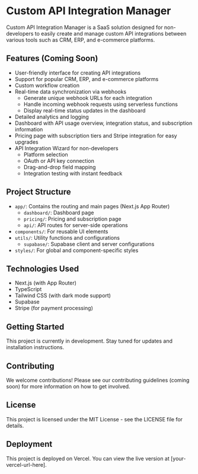 # Custom API Integration Manager

Custom API Integration Manager is a SaaS solution designed for non-developers to easily create and manage custom API integrations between various tools such as CRM, ERP, and e-commerce platforms.

## Features (Coming Soon)

- User-friendly interface for creating API integrations
- Support for popular CRM, ERP, and e-commerce platforms
- Custom workflow creation
- Real-time data synchronization via webhooks
  - Generate unique webhook URLs for each integration
  - Handle incoming webhook requests using serverless functions
  - Display real-time status updates in the dashboard
- Detailed analytics and logging
- Dashboard with API usage overview, integration status, and subscription information
- Pricing page with subscription tiers and Stripe integration for easy upgrades
- API Integration Wizard for non-developers
  - Platform selection
  - OAuth or API key connection
  - Drag-and-drop field mapping
  - Integration testing with instant feedback

## Project Structure

- `app/`: Contains the routing and main pages (Next.js App Router)
  - `dashboard/`: Dashboard page
  - `pricing/`: Pricing and subscription page
  - `api/`: API routes for server-side operations
- `components/`: For reusable UI elements
- `utils/`: Utility functions and configurations
  - `supabase/`: Supabase client and server configurations
- `styles/`: For global and component-specific styles

## Technologies Used

- Next.js (with App Router)
- TypeScript
- Tailwind CSS (with dark mode support)
- Supabase
- Stripe (for payment processing)

## Getting Started

This project is currently in development. Stay tuned for updates and installation instructions.

## Contributing

We welcome contributions! Please see our contributing guidelines (coming soon) for more information on how to get involved.

## License

This project is licensed under the MIT License - see the LICENSE file for details.

## Deployment

This project is deployed on Vercel. You can view the live version at [your-vercel-url-here].
